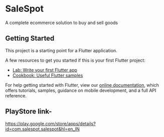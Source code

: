 # SaleSpot

A complete ecommerce solution to buy and sell goods

## Getting Started

This project is a starting point for a Flutter application.

A few resources to get you started if this is your first Flutter project:

- [Lab: Write your first Flutter app](https://flutter.dev/docs/get-started/codelab)
- [Cookbook: Useful Flutter samples](https://flutter.dev/docs/cookbook)

For help getting started with Flutter, view our
[online documentation](https://flutter.dev/docs), which offers tutorials,
samples, guidance on mobile development, and a full API reference.

## PlayStore link-

https://play.google.com/store/apps/details?id=com.salespot.salespot&hl=en_IN
